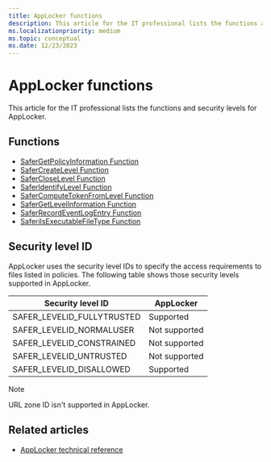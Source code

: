 ```yaml
---
title: AppLocker functions
description: This article for the IT professional lists the functions and security levels for AppLocker.
ms.localizationpriority: medium
ms.topic: conceptual
ms.date: 12/23/2023
---
```


# AppLocker functions

This article for the IT professional lists the functions and security levels for AppLocker.

## Functions

- [SaferGetPolicyInformation Function](/windows/win32/api/winsafer/nf-winsafer-safergetpolicyinformation)
- [SaferCreateLevel Function](/windows/win32/api/winsafer/nf-winsafer-safercreatelevel)
- [SaferCloseLevel Function](/windows/win32/api/winsafer/nf-winsafer-safercloselevel)
- [SaferIdentifyLevel Function](/windows/win32/api/winsafer/nf-winsafer-saferidentifylevel)
- [SaferComputeTokenFromLevel Function](/windows/win32/api/winsafer/nf-winsafer-safercomputetokenfromlevel)
- [SaferGetLevelInformation Function](/windows/win32/api/winsafer/nf-winsafer-safergetlevelinformation)
- [SaferRecordEventLogEntry Function](/windows/win32/api/winsafer/nf-winsafer-saferrecordeventlogentry)
- [SaferiIsExecutableFileType Function](/windows/win32/api/winsafer/nf-winsafer-saferiisexecutablefiletype)

## Security level ID

AppLocker uses the security level IDs to specify the access requirements to files listed in policies. The following table shows those security levels supported in AppLocker.

| Security level ID | AppLocker |
| --- | --- |
| SAFER_LEVELID_FULLYTRUSTED | Supported |
| SAFER_LEVELID_NORMALUSER | Not supported |
| SAFER_LEVELID_CONSTRAINED | Not supported |
| SAFER_LEVELID_UNTRUSTED | Not supported |
| SAFER_LEVELID_DISALLOWED | Supported |

> [!NOTE]
> URL zone ID isn't supported in AppLocker.

## Related articles

- [AppLocker technical reference](applocker-technical-reference.md)
